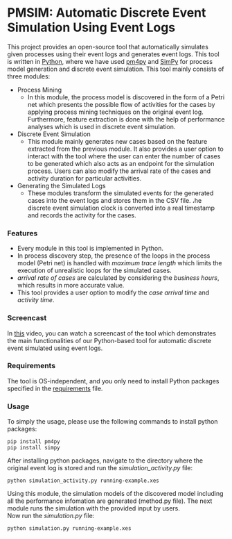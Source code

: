 # PMSIM: Automatic Discrete Event Simulation Using Event Logs
This project provides an open-source tool that automatically simulates given processes using their event logs and generates event logs. This tool is written in [Python](https://www.python.org/), where we have used [pm4py](http://pm4py.org/) and [SimPy](https://pypi.org/project/simpy/) for process model generation and discrete event simulation. This tool mainly consists of three modules:
* Process Mining
  - In this module, the process model is discovered in the form of a Petri net which presents the possible flow of activities for the cases by applying process mining techniques on the original event log. Furthermore, feature extraction is done with the help of performance analyses which is used in discrete event simulation.
* Discrete Event Simulation
  - This module mainly generates new cases based on the feature extracted from the previous module. It also provides a user option to interact with the tool where the user can enter the number of cases to be generated which also acts as an endpoint for the simulation process. Users can also modify the arrival rate of the cases and activity duration for particular activities.
 * Generating the Simulated Logs
   - These modules transform the simulated events for the generated cases into the event logs and stores them in the CSV file. ،he discrete event simulation clock is converted into a real timestamp and records the activity for the cases.
   
  ### Features 
  * Every module in this tool is implemented in Python.
  * In process discovery step, the presence of the loops in the process model (Petri net) is handled with _maximum trace length_ which limits the execution of unrealistic loops for the simulated cases.
  * _arrival rate of cases_ are calculated by considering the _business hours_, which results in more accurate value.
  * This tool provides a user option to modify the _case arrival time_ and _activity time_.
  
  ### Screencast
  In [this](https://link.com) video, you can watch a screencast of the tool which demonstrates the main functionalities of our Python-based tool for automatic discrete event simulated using event logs.
 
  ### Requirements
  The tool is OS-independent, and you only need to install Python packages specified in the [requirements](https://github.com/mbafrani/AutomaticProcessSimulation/blob/master/requirements) file.
  
  ### Usage
  To simply the usage, please use the following commands to install python packages:
  
  ```shell
  pip install pm4py
  pip install simpy
  ```
  
  After installing python packages, navigate to the directory where the original event log is stored and run the _simulation_activity.py_ file:
  
  ```shell
  python simulation_activity.py running-example.xes
  ```
  Using this module, the simulation models of the discovered model including all the performance infomation are generated (method.py file). The next module runs the simulation with the provided input by users.  
  Now run the _simulation.py_ file:
  ```shell
  python simulation.py running-example.xes
  ```
